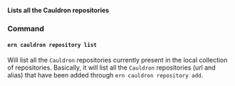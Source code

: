 **Lists all the Cauldron repositories**

### Command

#### `ern cauldron repository list`

Will list all the `Cauldron` repositories currently present in the local collection of repositories. Basically, it will list all the `Cauldron` repositories (url and alias) that have been added through `ern cauldron repository add`.

